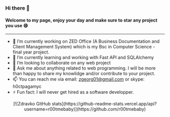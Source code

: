 ### Hi there 👋

<!--
**r00tmebaby/r00tmebaby** is a ✨ _special_ ✨ repository because its `README.md` (this file) appears on your GitHub profile.

Here are some ideas to get you started:

- 🔭 I’m currently working on ...
- 🌱 I’m currently learning ...
- 👯 I’m looking to collaborate on ...
- 🤔 I’m looking for help with ...
- 💬 Ask me about ...
- 📫 How to reach me: ...
- 😄 Pronouns: ...
- ⚡ Fun fact: ...
-->

<h4>Welcome to my page, enjoy your day and make sure to star any project you use 😄</h4>

<hr>

- 🔭 I’m currently working on ZED Office (A Business Documentation and Client Management System) which is my Bsc in Computer Science - final year project. 
- 🌱 I’m currently learning and working with Fast API and SQLAlchemy
- 👯 I’m looking to collaborate on any web project
- 💬 Ask me about anything related to web programming. I will be more than happy to share my knowlidge and/or contribute to your project.
- 📫 You can reach me via email: zgeorg01@gmail.com or skype: h0ctpagamyc
- ⚡ Fun fact: I will never get hired as a software developper.
<center>
[![Zdravko GitHub stats](https://github-readme-stats.vercel.app/api?username=r00tmebaby)](https://github.com/r00tmebaby)
  </center>
